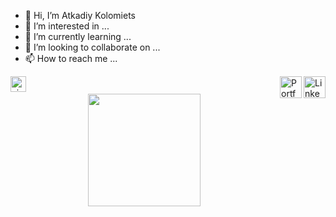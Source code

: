 - 👋 Hi, I’m Atkadiy Kolomiets
- 👀 I’m interested in ...
- 🌱 I’m currently learning ...
- 💞️ I’m looking to collaborate on ...
- 📫 How to reach me ...

<span>
<img src="https://api.visitorbadge.io/api/VisitorHit?user=Ar1kol&repo=github-visitors-badge&countColor=blueviolet" alt="visitors" title="visitors" height="25" />
&nbsp;

<a href="https://www.linkedin.com/in/arkadiy-kolomiets" target="_blank">
<img src="https://img.shields.io/badge/LinkedIn-282C34?logo=linkedin&logoColor=0077B5" alt="LinkedIn logo" title="LinkedIn" margin="100px" height="35" align="right" />
</a>
&nbsp;
<a href="https://ana-levit-portfolio-ts.web.app" target="_blank">
<img src="https://img.shields.io/badge/-My%20Portfolio-%23282C34?logo=angelList&logoColor=orange" alt="Portfolio logo" title="Portfolio" height="35" align="right"/>
</a>
&nbsp;
  </span>

<div align="center">
  <a href="https://github.com/Ar1kol">
  <img height="180em" src="https://github-readme-stats.vercel.app/api/top-langs/?username=Ar1kol&layout=compact&langs_count=7&theme=dracula"/>
</div>
